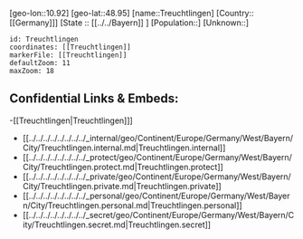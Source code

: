 ﻿---
location: [48.95,10.92]
mapzoom: [7,12] 
mapmarker: city 
type: City
tags:
- geo/City


SpocWebEntityId: 34968
isDeleted: false
confidential: public

---
[geo-lon::10.92]
[geo-lat::48.95]
[name::Treuchtlingen]
[Country::[[Germany]]]
[State :: [[../../Bayern]] ]
[Population::]
[Unknown::]


```leaflet
id: Treuchtlingen
coordinates: [[Treuchtlingen]]
markerFile: [[Treuchtlingen]]
defaultZoom: 11 
maxZoom: 18
```


## Confidential Links & Embeds: 
-[[Treuchtlingen|Treuchtlingen]]] 
- [[../../../../../../../../_internal/geo/Continent/Europe/Germany/West/Bayern/City/Treuchtlingen.internal.md|Treuchtlingen.internal]] 
- [[../../../../../../../../_protect/geo/Continent/Europe/Germany/West/Bayern/City/Treuchtlingen.protect.md|Treuchtlingen.protect]] 
- [[../../../../../../../../_private/geo/Continent/Europe/Germany/West/Bayern/City/Treuchtlingen.private.md|Treuchtlingen.private]] 
- [[../../../../../../../../_personal/geo/Continent/Europe/Germany/West/Bayern/City/Treuchtlingen.personal.md|Treuchtlingen.personal]] 
- [[../../../../../../../../_secret/geo/Continent/Europe/Germany/West/Bayern/City/Treuchtlingen.secret.md|Treuchtlingen.secret]] 
